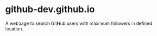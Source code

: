 # github-dev.github.io
A webpage to search GitHub users with maximum followers in defined location.
